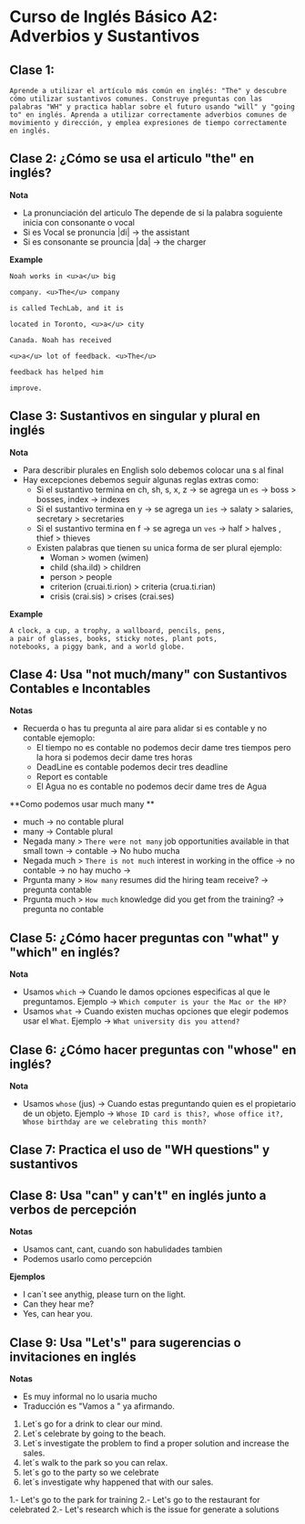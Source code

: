 # Curso de Inglés Básico A2: Adverbios y Sustantivos

## Clase 1: 

```
Aprende a utilizar el artículo más común en inglés: "The" y descubre cómo utilizar sustantivos comunes. Construye preguntas con las palabras "WH" y practica hablar sobre el futuro usando "will" y "going to" en inglés. Aprenda a utilizar correctamente adverbios comunes de movimiento y dirección, y emplea expresiones de tiempo correctamente en inglés.
```

## Clase 2: ¿Cómo se usa el articulo "the" en inglés?

**Nota**
- La pronunciación del articulo The depende de si la palabra soguiente inicia con consonante o vocal 
- Si es Vocal se pronuncia     |di| -> the assistant  
- Si es consonante se prouncia |da| -> the charger 


**Example** 
``` 
Noah works in <u>a</u> big

company. <u>The</u> company
	
is called TechLab, and it is

located in Toronto, <u>a</u> city

Canada. Noah has received

<u>a</u> lot of feedback. <u>The</u>

feedback has helped him

improve.
```

## Clase 3:  Sustantivos en singular y plural en inglés

**Nota**
- Para describir plurales en English solo debemos colocar una s al final 
- Hay excepciones debemos seguir algunas reglas extras como: 
	- Si el sustantivo termina en ch, sh, s, x, z -> se agrega un `es` -> boss > bosses, index -> indexes
	- Si el sustantivo termina en y -> se agrega un `ies` -> salaty > salaries, secretary > secretaries
	- Si el sustantivo termina en f -> se agrega un `ves` -> half > halves , thief > thieves
	- Existen palabras que tienen su unica forma de ser plural ejemplo:
		- Woman > women (wimen)
		- child (sha.ild) > children
		- person > people 
		- criterion (cruai.ti.rion) > criteria (crua.ti.rian) 
		- crisis (crai.sis) > crises (crai.ses)
	

**Example**
```
A clock, a cup, a trophy, a wallboard, pencils, pens, 
a pair of glasses, books, sticky notes, plant pots, 
notebooks, a piggy bank, and a world globe.
```

## Clase 4:  Usa "not much/many" con Sustantivos Contables e Incontables

**Notas**
- Recuerda o has tu pregunta al aire para alidar si es contable y no contable ejemoplo:
	- El tiempo no es contable no podemos decir dame tres tiempos pero la hora si podemos decir dame tres horas
	- DeadLine es contable podemos decir tres deadline 
	- Report es contable
	- El Agua no es contable no podemos decir dame tres de Agua

**Como podemos usar much many **
- much -> no contable plural 
- many -> Contable plural 
- Negada many > `There were not many` job opportunities available in that small town -> contable -> No hubo mucha 
- Negada much > `There is not much` interest in working in the office -> no contable -> no hay mucho -> 
- Prgunta many  > `How many` resumes did the hiring team receive? -> pregunta contable 
- Prgunta much  > `How much` knowledge did you get from the training?  -> pregunta no contable 



## Clase 5: ¿Cómo hacer preguntas con "what" y "which" en inglés?

**Nota**
- Usamos `which` -> Cuando le damos opciones especificas al que le preguntamos.        Ejemplo -> `Which computer is your the Mac or the HP? `
- Usamos `what`  -> Cuando existen muchas opciones que elegir podemos usar el `What`.  Ejemplo -> `What university dis you attend?`

## Clase 6: ¿Cómo hacer preguntas con "whose" en inglés?

**Nota**
- Usamos `whose` (jus) -> Cuando estas preguntando quien es el propietario de un objeto. Ejemplo -> `Whose ID card is this?, whose office it?, Whose birthday are we celebrating this month? `

## Clase 7: Practica el uso de "WH questions" y sustantivos


## Clase 8: Usa "can" y can't" en inglés junto a verbos de percepción

**Notas**
- Usamos cant, cant, cuando son habulidades tambien 
- Podemos usarlo como percepción 


**Ejemplos**
- I can´t see anythig, please turn on the light. 
- Can they hear me? 
- Yes, can hear you. 

## Clase 9: Usa "Let's" para sugerencias o invitaciones en inglés

**Notas**
- Es muy informal no lo usaria mucho 
- Traducción es "Vamos a " ya afirmando. 

1. Let´s go for a drink to clear our mind. 
2. Let´s celebrate by going to the beach. 
3. Let´s investigate the problem to find a proper solution and increase the sales.
4. let´s walk to the park so you can relax.
5. let´s go to the party so we celebrate
6. let´s investigate why happened that with our sales.

1.- Let's go to the park for training
2.- Let's go to the restaurant for celebrated
2.- Let's research which is the issue for generate a solutions